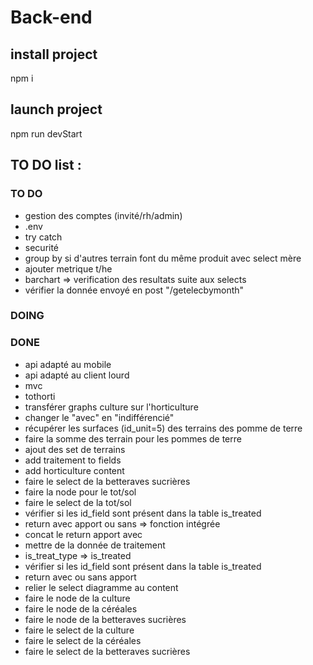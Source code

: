 # Back-end

## install project

npm i

## launch project

npm run devStart

## TO DO list :

### TO DO

- gestion des comptes (invité/rh/admin)
- .env
- try catch
- securité
- group by si d'autres terrain font du même produit avec select mère
- ajouter metrique t/he
- barchart => verification des resultats suite aux selects
- vérifier la donnée envoyé en post "/getelecbymonth"

### DOING

### DONE

- api adapté au mobile
- api adapté au client lourd
- mvc
- tothorti
- transférer graphs culture sur l'horticulture
- changer le "avec" en "indifférencié"
- récupérer les surfaces (id_unit=5) des terrains des pomme de terre
- faire la somme des terrain pour les pommes de terre
- ajout des set de terrains
- add traitement to fields
- add horticulture content
- faire le select de la betteraves sucrières
- faire la node pour le tot/sol
- faire le select de la tot/sol
- vérifier si les id_field sont présent dans la table is_treated
- return avec apport ou sans => fonction intégrée
- concat le return apport avec
- mettre de la donnée de traitement
- is_treat_type => is_treated
- vérifier si les id_field sont présent dans la table is_treated
- return avec ou sans apport
- relier le select diagramme au content
- faire le node de la culture
- faire le node de la céréales
- faire le node de la betteraves sucrières
- faire le select de la culture
- faire le select de la céréales
- faire le select de la betteraves sucrières
